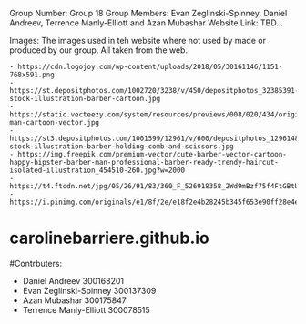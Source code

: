
Group Number: Group 18
Group Members: Evan Zeglinski-Spinney, Daniel Andreev, Terrence Manly-Elliott and Azan Mubashar
Website Link: TBD...

Images:
    The images used in teh website where not used by made or produced by our group. All taken from the web.

    - https://cdn.logojoy.com/wp-content/uploads/2018/05/30161146/1151-768x591.png
    - https://st.depositphotos.com/1002720/3238/v/450/depositphotos_32385391-stock-illustration-barber-cartoon.jpg
    - https://static.vecteezy.com/system/resources/previews/008/020/434/original/barber-man-cartoon-vector.jpg
    - https://st3.depositphotos.com/1001599/12961/v/600/depositphotos_129614852-stock-illustration-barber-holding-comb-and-scissors.jpg
    - https://img.freepik.com/premium-vector/cute-barber-vector-cartoon-happy-hipster-barber-man-professional-barber-ready-trendy-haircut-isolated-illustration_454510-260.jpg?w=2000
    - https://t4.ftcdn.net/jpg/05/26/91/83/360_F_526918358_2Wd9mBzf75f4FtGBtUesMtRsg2IJE3Nz.jpg
    - https://i.pinimg.com/originals/e1/8f/2e/e18f2e4b28245b345f653e90ff28e4e3.jpg
# carolinebarriere.github.io

#Contrbuters:
- Daniel Andreev 300168201
- Evan Zeglinski-Spinney 300137309
- Azan Mubashar 300175847
- Terrence Manly-Elliott 300078515





